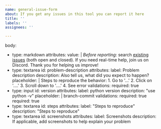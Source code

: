```yaml
---
name: general-issue-form
about: If you get any issues in this tool you can report it here
title: ''
labels: ''
assignees: ''

---
```


body:
  - type: markdown
    attributes:
      value: |
        _Before reporting:_ search [existing issues](https://github.com/TeamMetaxone/Cyberonix/issues) (both open and closed).
        If you need real-time help, join us on Discord. Thank you for helping us improve!
  - type: textarea
    id: problem-description
    attributes:
      label: Problem description
      description: Also tell us, what did you expect to happen?
      placeholder: |
        Steps to reproduce the behavior:
        1. Go to '...'
        2. Click on '....'
        3. Scroll down to '....'
        4. See error
    validations:
      required: true
  - type: input
    id: version
    attributes:
      label: python version
      description: "use python -v"
      placeholder: |
        branch-commit
    validations:
      required: true
    required: true
  - type: textarea
    id: steps
    attributes:
      label: "Steps to reproduce"
      description: "Steps to reproduce"
  - type: textarea
    id: screenshots
    attributes:
      label: Screenshots
      description: If applicable, add screenshots to help explain your problem
